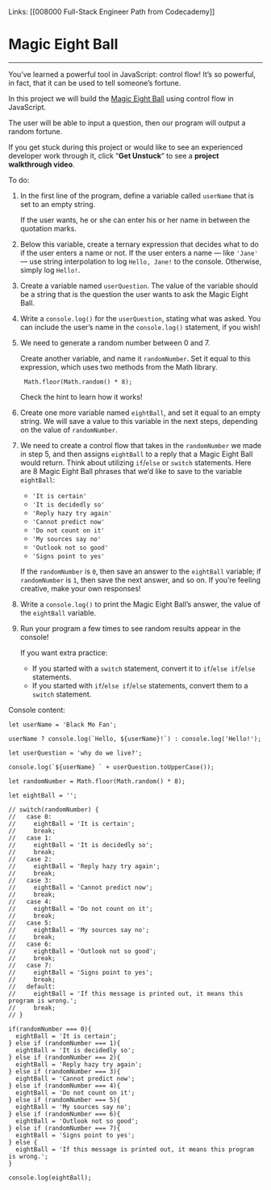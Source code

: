 Links:  [[008000 Full-Stack Engineer Path from Codecademy]]
# Magic Eight Ball
---
You’ve learned a powerful tool in JavaScript: control flow! It’s so powerful, in fact, that it can be used to tell someone’s fortune.

In this project we will build the [Magic Eight Ball](https://en.wikipedia.org/wiki/Magic_8-Ball) using control flow in JavaScript.

The user will be able to input a question, then our program will output a random fortune.

If you get stuck during this project or would like to see an experienced developer work through it, click “**Get Unstuck**“ to see a **project walkthrough video**.

To do:
1. In the first line of the program, define a variable called `userName` that is set to an empty string.
	
	If the user wants, he or she can enter his or her name in between the quotation marks.

2. Below this variable, create a ternary expression that decides what to do if the user enters a name or not. If the user enters a name — like `'Jane'` — use string interpolation to log `Hello, Jane!` to the console. Otherwise, simply log `Hello!`.
3. Create a variable named `userQuestion`. The value of the variable should be a string that is the question the user wants to ask the Magic Eight Ball.
4. Write a `console.log()` for the `userQuestion`, stating what was asked. You can include the user’s name in the `console.log()` statement, if you wish!
5. We need to generate a random number between 0 and 7.
	
	Create another variable, and name it `randomNumber`. Set it equal to this expression, which uses two methods from the Math library.
	
		Math.floor(Math.random() * 8);
	
	Check the hint to learn how it works!

6. Create one more variable named `eightBall`, and set it equal to an empty string. We will save a value to this variable in the next steps, depending on the value of `randomNumber`.
7. We need to create a control flow that takes in the `randomNumber` we made in step 5, and then assigns `eightBall` to a reply that a Magic Eight Ball would return. Think about utilizing `if`/`else` or `switch` statements. Here are 8 Magic Eight Ball phrases that we’d like to save to the variable `eightBall`:

	-   `'It is certain'`
	-   `'It is decidedly so'`
	-   `'Reply hazy try again'`
	-   `'Cannot predict now'`
	-   `'Do not count on it'`
	-   `'My sources say no'`
	-   `'Outlook not so good'`
	-   `'Signs point to yes'`
	
	If the `randomNumber` is `0`, then save an answer to the `eightBall` variable; if `randomNumber` is `1`, then save the next answer, and so on. If you’re feeling creative, make your own responses!

8. Write a `console.log()` to print the Magic Eight Ball’s answer, the value of the `eightBall` variable.
9. Run your program a few times to see random results appear in the console!
	
	If you want extra practice:

	-   If you started with a `switch` statement, convert it to `if`/`else if`/`else` statements.
	-   If you started with `if`/`else if`/`else` statements, convert them to a `switch` statement.

Console content:

	let userName = 'Black Mo Fan';

	userName ? console.log(`Hello, ${userName}!`) : console.log('Hello!');

	let userQuestion = 'why do we live?';

	console.log(`${userName} ` + userQuestion.toUpperCase());

	let randomNumber = Math.floor(Math.random() * 8);

	let eightBall = '';

	// switch(randomNumber) {
	//   case 0:
	//     eightBall = 'It is certain';
	//     break;
	//   case 1:
	//     eightBall = 'It is decidedly so';
	//     break;
	//   case 2:
	//     eightBall = 'Reply hazy try again';
	//     break;
	//   case 3:
	//     eightBall = 'Cannot predict now';
	//     break;
	//   case 4:
	//     eightBall = 'Do not count on it';
	//     break;
	//   case 5:
	//     eightBall = 'My sources say no';
	//     break;
	//   case 6:
	//     eightBall = 'Outlook not so good';
	//     break;
	//   case 7:
	//     eightBall = 'Signs point to yes';
	//     break;
	//   default:
	//     eightBall = 'If this message is printed out, it means this program is wrong.';
	//     break;
	// }

	if(randomNumber === 0){
	  eightBall = 'It is certain';
	} else if (randomNumber === 1){
	  eightBall = 'It is decidedly so';
	} else if (randomNumber === 2){
	  eightBall = 'Reply hazy try again';
	} else if (randomNumber === 3){
	  eightBall = 'Cannot predict now';
	} else if (randomNumber === 4){
	  eightBall = 'Do not count on it';
	} else if (randomNumber === 5){
	  eightBall = 'My sources say no';
	} else if (randomNumber === 6){
	  eightBall = 'Outlook not so good';
	} else if (randomNumber === 7){
	  eightBall = 'Signs point to yes';
	} else {
	  eightBall = 'If this message is printed out, it means this program is wrong.';
	}

	console.log(eightBall);